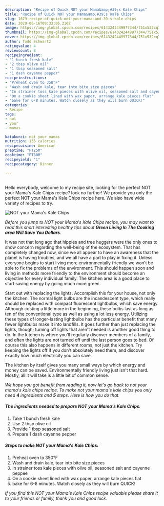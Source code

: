 ```yaml
---
description: "Recipe of Quick NOT your Mama&amp;#39;s Kale Chips"
title: "Recipe of Quick NOT your Mama&amp;#39;s Kale Chips"
slug: 1679-recipe-of-quick-not-your-mama-and-39-s-kale-chips
date: 2020-06-16T09:33:05.216Z
image: https://img-global.cpcdn.com/recipes/6143242449977344/751x532cq70/not-your-mamas-kale-chips-recipe-main-photo.jpg
thumbnail: https://img-global.cpcdn.com/recipes/6143242449977344/751x532cq70/not-your-mamas-kale-chips-recipe-main-photo.jpg
cover: https://img-global.cpcdn.com/recipes/6143242449977344/751x532cq70/not-your-mamas-kale-chips-recipe-main-photo.jpg
author: Todd Schwartz
ratingvalue: 4
reviewcount: 8
recipeingredient:
- "1 bunch fresh kale"
- "2 tbsp olive oil"
- "1 tbsp seasoned salt"
- "1 dash cayenne pepper"
recipeinstructions:
- "Preheat oven to 350°F"
- "Wash and drain kale, tear into bite size pieces"
- "In strainer toss kale pieces with olive oil, seasoned salt and cayenne peppee"
- "On a cookie sheet lined with wax paper, arrange kale pieces flat"
- "bake for 6-8 minutes. Watch closely as they will burn QUICK!"
categories:
- Recipe
tags:
- not
- your
- mamas

katakunci: not your mamas 
nutrition: 135 calories
recipecuisine: American
preptime: "PT25M"
cooktime: "PT30M"
recipeyield: "1"
recipecategory: Dinner

---
```

<br>
Hello everybody, welcome to my recipe site, looking for the perfect NOT your Mama&#39;s Kale Chips recipe? look no further! We provide you only the perfect NOT your Mama&#39;s Kale Chips recipe here. We also have wide variety of recipes to try.
<br>


![NOT your Mama&#39;s Kale Chips](https://img-global.cpcdn.com/recipes/6143242449977344/751x532cq70/not-your-mamas-kale-chips-recipe-main-photo.jpg)

<i>Before you jump to NOT your Mama&#39;s Kale Chips recipe, you may want to read this short interesting healthy tips about 
<strong>Green Living In The Cooking area Will Save You Dollars</strong>.</i>
</br>

It was not that long ago that hippies and tree huggers were the only ones to show concern regarding the well-being of the ecosystem. That has completely changed now, since we all appear to have an awareness that the planet is having troubles, and we all have a part to play in fixing it. Unless everyone begins to start living more environmentally friendly we won't be able to fix the problems of the environment. This should happen soon and living in methods more friendly to the environment should become an objective for every individual family. The kitchen area is a good place to start saving energy by going much more green.

Start out with replacing the lights. Accomplish this for your house, not only the kitchen. The normal light bulbs are the incandescent type, which really should be replaced with compact fluorescent lightbulbs, which save energy. Although costing a little more in the beginning, these bulbs last as long as ten of the conventional type as well as using a lot less energy. Utilizing these types of longer-lasting lightbulbs has the particular benefit that many fewer lightbulbs make it into landfills. It goes further than just replacing the lights, though; turning off lights that aren't needed is another good thing to do. In the kitchen is where you'll regularly discover members of a family, and often the lights are not turned off until the last person goes to bed. Of course this also happens in different rooms, not just the kitchen. Try keeping the lights off if you don't absolutely need them, and discover exactly how much electricity you can save.

The kitchen by itself gives you many small ways by which energy and money can be saved. Environmentally friendly living just isn't that hard. Mostly, all it will take is a little bit of common sense.


<i>We hope you got benefit from reading it, now let's go back to not your mama&#39;s kale chips recipe. To make not your mama&#39;s kale chips you only need <strong>4</strong> ingredients and <strong>5</strong> steps. Here is how you do that.
</i>

##### The ingredients needed to prepare NOT your Mama&#39;s Kale Chips:

1. Take 1 bunch fresh kale
1. Use 2 tbsp olive oil
1. Provide 1 tbsp seasoned salt
1. Prepare 1 dash cayenne pepper


##### Steps to make NOT your Mama&#39;s Kale Chips:

1. Preheat oven to 350°F
1. Wash and drain kale, tear into bite size pieces
1. In strainer toss kale pieces with olive oil, seasoned salt and cayenne peppee
1. On a cookie sheet lined with wax paper, arrange kale pieces flat
1. bake for 6-8 minutes. Watch closely as they will burn QUICK!


<i>If you find this NOT your Mama&#39;s Kale Chips recipe valuable please share it to your friends or family, thank you and good luck.</i>
